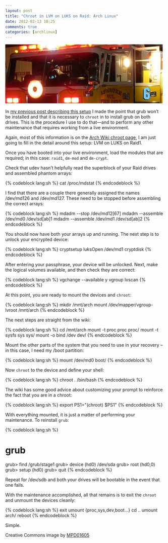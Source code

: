 ```yaml
---
layout: post
title: "Chroot in LVM on LUKS on Raid: Arch Linux"
date: 2012-02-13 10:25
comments: true
categories: [archlinux]
---
```

![image](/images/post_images/chroot-lvm.jpg)

In [my previous post describing this setup](http://jasonwryan.com/blog/2012/02/11/lvm/ "Post on setting this system up")
I made the point that grub won’t be installed and that it is necessary
to `chroot` in to install grub on both drives. This is the procedure I use
to do that—and to perform any other maintenance that requires working
from a live environment.

Again, most of this information is on the 
[Arch Wiki chroot page](https://wiki.archlinux.org/index.php/Chroot "Arch wiki page"), I
am just going to fill in the detail around this setup: LVM on LUKS on
Raid1.

Once you have booted into your live environment, load the modules that
are required; in this case: `raid1`, `dm-mod` and `dm-crypt`.

Check that udev hasn’t helpfully read the superblock of your Raid drives
and assembled phantom arrays:

{% codeblock lang:sh %}
cat /proc/mdstat
{% endcodeblock %}

I find that there are a couple there generally assigned the names
<span class="file">/dev/md126</span> and <span class="file">/dev/md127</span>.
These need to be stopped before assembling the correct arrays:

{% codeblock lang:sh %}
mdadm --stop /dev/md12[67]
mdadm --assemble /dev/md0 /dev/sd[ab]1
mdadm --assemble /dev/md1 /dev/sd[ab]2
{% endcodeblock %}

You should now have both your arrays up and running. The next step is to
unlock your encrypted device:

{% codeblock lang:sh %}
cryptsetup luksOpen /dev/md1 cryptdisk
{% endcodeblock %}

After entering your passphrase, your device will be unlocked. Next, make
the logical volumes available, and then check they are correct:

{% codeblock lang:sh %}
vgchange --available y vgroup
lvscan
{% endcodeblock %}

At this point, you are ready to mount the devices and `chroot`:

{% codeblock lang:sh %}
mkdir /mnt/arch
mount /dev/mapper/vgroup-lvroot /mnt/arch
{% endcodeblock %}

The next steps are straight from the wiki:

{% codeblock lang:sh %}
cd /mnt/arch
mount -t proc proc proc/
mount -t sysfs sys sys/
mount -o bind /dev dev/
{% endcodeblock %}

Mount the other parts of the system that you need to use in your
recovery – in this case, I need my <span class="file">/boot</span> partition:

{% codeblock lang:sh %}
mount /dev/md0 boot/
{% endcodeblock %}

Now `chroot` to the device and define your shell:

{% codeblock lang:sh %}
chroot . /bin/bash
{% endcodeblock %}

The wiki has some good advice about customizing your prompt to reinforce
the fact that you are in a chroot:

{% codeblock lang:sh %}
export PS1="(chroot) $PS1"
{% endcodeblock %}

With everything mounted, it is just a matter of performing your
maintenance. To reinstall `grub`:

{% codeblock lang:sh %}
# grub
grub> find /grub/stage1
grub> device (hd0) /dev/sda
grub> root (hd0,0)
grub> setup (hd0)
grub> quit
{% endcodeblock %}

Repeat for <span class="file">/dev/sdb</span> and both your drives will be bootable in the event
that one fails.

With the maintenance accomplished, all that remains is to exit the
`chroot` and unmount the devices cleanly:

{% codeblock lang:sh %}
exit
umount {proc,sys,dev,boot...}
cd ..
umount arch/
reboot
{% endcodeblock %}

Simple.

Creative Commons image by
[MPD01605](http://www.flickr.com/photos/mpd01605/4152508668/ "Rescue Engine 6 on Flickr")
